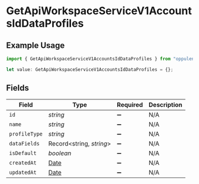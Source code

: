 # GetApiWorkspaceServiceV1AccountsIdDataProfiles

## Example Usage

```typescript
import { GetApiWorkspaceServiceV1AccountsIdDataProfiles } from "oppulence-backend-sdk/models/operations";

let value: GetApiWorkspaceServiceV1AccountsIdDataProfiles = {};
```

## Fields

| Field                                                                                         | Type                                                                                          | Required                                                                                      | Description                                                                                   |
| --------------------------------------------------------------------------------------------- | --------------------------------------------------------------------------------------------- | --------------------------------------------------------------------------------------------- | --------------------------------------------------------------------------------------------- |
| `id`                                                                                          | *string*                                                                                      | :heavy_minus_sign:                                                                            | N/A                                                                                           |
| `name`                                                                                        | *string*                                                                                      | :heavy_minus_sign:                                                                            | N/A                                                                                           |
| `profileType`                                                                                 | *string*                                                                                      | :heavy_minus_sign:                                                                            | N/A                                                                                           |
| `dataFields`                                                                                  | Record<string, *string*>                                                                      | :heavy_minus_sign:                                                                            | N/A                                                                                           |
| `isDefault`                                                                                   | *boolean*                                                                                     | :heavy_minus_sign:                                                                            | N/A                                                                                           |
| `createdAt`                                                                                   | [Date](https://developer.mozilla.org/en-US/docs/Web/JavaScript/Reference/Global_Objects/Date) | :heavy_minus_sign:                                                                            | N/A                                                                                           |
| `updatedAt`                                                                                   | [Date](https://developer.mozilla.org/en-US/docs/Web/JavaScript/Reference/Global_Objects/Date) | :heavy_minus_sign:                                                                            | N/A                                                                                           |